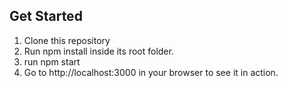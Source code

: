 


## Get Started
1. Clone this repository
2. Run npm install inside its root folder.
3. run npm start
4. Go to http://localhost:3000 in your browser to see it in action.


